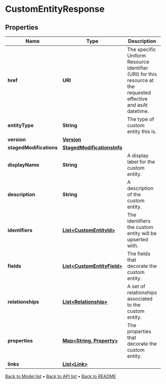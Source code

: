 

# CustomEntityResponse


## Properties

| Name | Type | Description | Notes |
|------------ | ------------- | ------------- | -------------|
|**href** | **URI** | The specific Uniform Resource Identifier (URI) for this resource at the requested effective and asAt datetime. |  [optional] |
|**entityType** | **String** | The type of custom entity this is. |  |
|**version** | [**Version**](Version.md) |  |  |
|**stagedModifications** | [**StagedModificationsInfo**](StagedModificationsInfo.md) |  |  [optional] |
|**displayName** | **String** | A display label for the custom entity. |  |
|**description** | **String** | A description of the custom entity. |  [optional] |
|**identifiers** | [**List&lt;CustomEntityId&gt;**](CustomEntityId.md) | The identifiers the custom entity will be upserted with. |  |
|**fields** | [**List&lt;CustomEntityField&gt;**](CustomEntityField.md) | The fields that decorate the custom entity. |  |
|**relationships** | [**List&lt;Relationship&gt;**](Relationship.md) | A set of relationships associated to the custom entity. |  |
|**properties** | [**Map&lt;String, Property&gt;**](Property.md) | The properties that decorate the custom entity. |  [optional] |
|**links** | [**List&lt;Link&gt;**](Link.md) |  |  [optional] |



[Back to Model list](../README.md#documentation-for-models) &#8226; [Back to API list](../README.md#documentation-for-api-endpoints) &#8226; [Back to README](../README.md)



